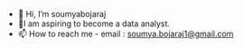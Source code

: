 - 👋 Hi, I’m soumyabojaraj 
- 💞I am aspiring to become a data analyst.
- 📫 How to reach me - email : soumya.bojaraj1@gmail.com

<!---
soumyabojaraj/soumyabojaraj is a ✨ special ✨ repository because its `README.md` (this file) appears on your GitHub profile.
You can click the Preview link to take a look at your changes.
--->
